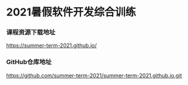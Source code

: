 # 2021暑假软件开发综合训练
### 课程资源下载地址

https://summer-term-2021.github.io/

### GitHub仓库地址

https://github.com/summer-term-2021/summer-term-2021.github.io.git
